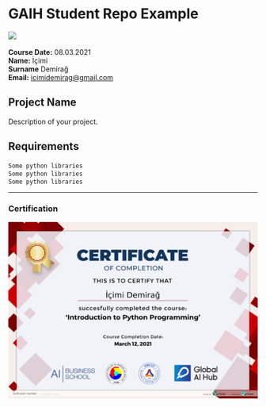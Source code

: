 # GAIH Student Repo Example
![](img/logo.png)

**Course Date:** 08.03.2021  
**Name:** İçimi  
**Surname** Demirağ  
**Email:** icimidemirag@gmail.com  

 

## Project Name
Description of your project.

## Requirements
```
Some python libraries
Some python libraries
Some python libraries
```
---

### Certification
![](img/certificate_ex.png)

